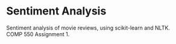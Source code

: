 # Sentiment Analysis
 Sentiment analysis of movie reviews, using scikit-learn and NLTK. <br>
 COMP 550 Assignment 1.
